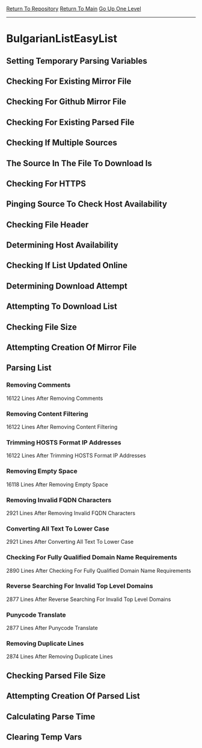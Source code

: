 [Return To Repository](https://github.com/bast69/piholeparser/)
[Return To Main](https://github.com/bast69/piholeparser/blob/master/RecentRunLogs/Mainlog.md)
[Go Up One Level](https://github.com/bast69/piholeparser/blob/master/RecentRunLogs/TopLevelScripts/30-Processing-External-Blacklists.md)
____________________________________
# BulgarianListEasyList
## Setting Temporary Parsing Variables
## Checking For Existing Mirror File
## Checking For Github Mirror File
## Checking For Existing Parsed File
## Checking If Multiple Sources
## The Source In The File To Download Is
## Checking For HTTPS
## Pinging Source To Check Host Availability
## Checking File Header
## Determining Host Availability
## Checking If List Updated Online
## Determining Download Attempt
## Attempting To Download List
## Checking File Size
## Attempting Creation Of Mirror File
## Parsing List
### Removing Comments
16122 Lines After Removing Comments
### Removing Content Filtering
16122 Lines After Removing Content Filtering
### Trimming HOSTS Format IP Addresses
16122 Lines After Trimming HOSTS Format IP Addresses
### Removing Empty Space
16118 Lines After Removing Empty Space
### Removing Invalid FQDN Characters
2921 Lines After Removing Invalid FQDN Characters
### Converting All Text To Lower Case
2921 Lines After Converting All Text To Lower Case
### Checking For Fully Qualified Domain Name Requirements
2890 Lines After Checking For Fully Qualified Domain Name Requirements
### Reverse Searching For Invalid Top Level Domains
2877 Lines After Reverse Searching For Invalid Top Level Domains
### Punycode Translate
2877 Lines After Punycode Translate
### Removing Duplicate Lines
2874 Lines After Removing Duplicate Lines
## Checking Parsed File Size
## Attempting Creation Of Parsed List
## Calculating Parse Time
## Clearing Temp Vars
